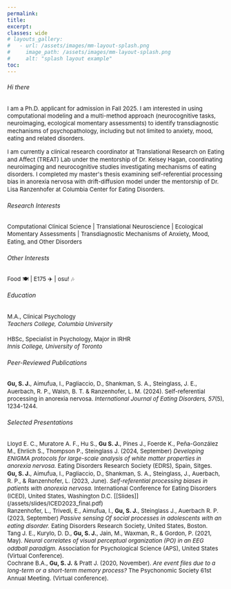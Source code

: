 ```yaml
---
permalink:
title: 
excerpt: 
classes: wide
# layouts_gallery:
#   - url: /assets/images/mm-layout-splash.png
#     image_path: /assets/images/mm-layout-splash.png
#     alt: "splash layout example"
toc: 
---
```


<style>
    /* .page__content .smallfont {
        font-size: 2vh;
        white-space: pre-wrap;
    } */

    small {
        font-size: .95em;
        display: block;
        line-height: 1.3;
    }
    
    a {
        text-decoration: none;
    }

    *::selection {
        background: #C9B4C7;
    }
</style>

###### Hi there <i class="far fa-smile-beam"></i> 
<small>I am a Ph.D. applicant for admission in Fall 2025. I am interested in using computational modeling and a multi-method approach (neurocognitive tasks, neuroimaging, ecological momentary assessments) to identify transdiagnostic mechanisms of psychopathology, including but not limited to anxiety, mood, eating and related disorders.
</small>

<small>
I am currently a clinical research coordinator at Translational Research on Eating and Affect (TREAT) Lab under the mentorship of Dr. Kelsey Hagan, coordinating neuroimaging and neurocognitive studies investigating mechanisms of eating disorders. I completed my master's thesis examining self-referential processing bias in anorexia nervosa with drift-diffusion model under the mentorship of Dr. Lisa Ranzenhofer at Columbia Center for Eating Disorders.
</small>

 <!-- I am committed to developing novel evidence-based interventions for these disorders using an idiographic approach that targets person-specific maintenance and cultural factors. -->
###### Research Interests 
<small> Computational Clinical Science | Translational Neuroscience | Ecological Momentary Assessments | Transdiagnostic Mechanisms of Anxiety, Mood, Eating, and Other Disorders </small>

###### Other Interests
<small> Food 🍽️ | E175 ✈️ | osu! 🎶 </small>

###### Education 
<small>M.A., Clinical Psychology<i><br>Teachers College, Columbia University</i><br><br>HBSc, Specialist in Psychology, Major in IRHR<i><br>Innis College, University of Toronto</i></small>

###### Peer-Reviewed Publications 
<small>[<b>Gu, S. J.</b>, Aimufua, I., Pagliaccio, D., Shankman, S. A., Steinglass, J. E., Auerbach, R. P., Walsh, B. T. & Ranzenhofer, L. M. (2024). Self-referential processing in anorexia nervosa. <i>International Journal of Eating Disorders, 57</i>(5), 1234-1244.](https://doi.org/10.1002/eat.24176)
</small>

###### Selected Presentations 
<small>
Lloyd E. C., Muratore A. F., Hu S., <b>Gu S. J.</b>, Pines J., Foerde K., Peña-González M., Ehrlich S., Thompson P., Steinglass J. (2024, September) <i>Developing ENIGMA protocols for large-scale analysis of white matter properties in anorexia nervosa.</i> Eating Disorders Research Society (EDRS), Spain, Sitges.
</small>

<small>
<b>Gu, S. J.</b>, Aimufua, I., Pagliaccio, D., Shankman, S. A., Steinglass, J., Auerbach, R. P., & Ranzenhofer, L. (2023, June). <i>Self-referential processing biases in patients with anorexia nervosa.</i> International Conference for Eating Disorders (ICED), United States, Washington D.C. [[Slides]](/assets/slides/ICED2023_final.pdf)
</small>

<small>
Ranzenhofer, L., Trivedi, E., Aimufua, I., <b>Gu, S. J.</b>, Steinglass J., Auerbach R. P. (2023, September) <i>Passive sensing Of social processes in adolescents with an eating disorder.</i> Eating Disorders Research Society, United States, Boston.
</small>

<small>
Tang J. E., Kurylo, D. D., <b>Gu, S. J.</b>, Jain, M., Waxman, R., & Gordon, P. (2021, May). <i>Neural correlates of visual perceptual organization (PO) in an EEG oddball paradigm.</i> Association for Psychological Science (APS), United States (Virtual Conference).
</small>

<small>
Cochrane B.A., <b>Gu, S. J.</b> & Pratt J. (2020, November). <i>Are event files due to a long-term or a short-term memory process?</i> The Psychonomic Society 61st Annual Meeting. (Virtual conference).
</small>

<!-- ## Coding and Task Development <i class="fas fa-code"></i>
<p class="smallfont">Here are the list of computer tasks that I coded in Python/Javascript. See more on GitHub page.

<b>5. <i>Web Surf Task.py, ~.js, ~.psychojs</i></b>
This task, originally developed by <i>Abram et al. (2019)</i>, presents different amounts of time to forage for videos across four types and asks participants to choose whether to stay and wait or skip the video to assess their visual and decision-makingprocessing.

<b>4. <i>Incentive Flanker Task.py</i></b>
This task, originally developed by <i>Norman et al. (2021)</i>, presents five letters, one of which is the target letter, in high/low interference conditions with high/low rewards and asks people to identify the target letter to earn rewards in order to assess their cognitive control and reward processing.

<b>3. <i>Two Step Decision Task.py</i></b>
This task, originally developed by <i>Foerde et al. (2021)</i>, presents a set of two choices (first two spaceships, then two aliens) at both model-based and model-free learning phases and asks people to learn the probability pattern to earn the reward associated with the choices to assess their goal-directed learning abilities.

<b>2. <i>Food Choice Task.py, ~.psyexp</i></b>
This task, originally developed by <i>Steinglass et al. (2014) and Foerde et al. (2015)</i>, presents 76 food images three times in three blocks: healthiness, tastiness, and preferences of the food items and asks participants to rate the items respectively on a Likert scale of 1 to 5 to assess their evaluations and preferences on high fat or low-fat food.

<b>1. <i>Visual Perceptual Organization Task.psyexp</i></b>
This task, <i>originally developed by Kurylo et al. (2018)</i>, presents 20 x 20 dot arrays of elements that indicate general organization (Horizontal or Vertical orientation) with motion/color differences at four difficulty levels, and asks participants to detect the stimuli orientations to assess their visual processing system. </p> -->

